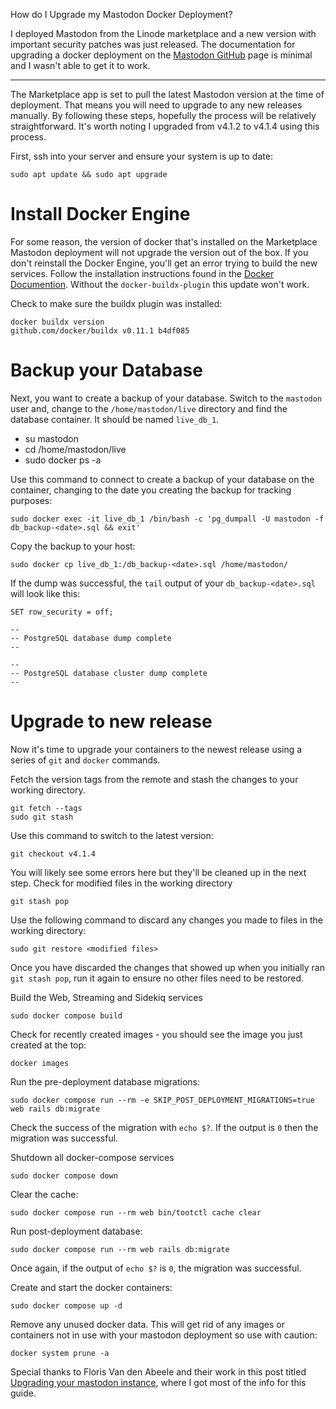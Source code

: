 How do I Upgrade my Mastodon Docker Deployment?

I deployed Mastodon from the Linode marketplace and a new version with important security patches was just released. The documentation for upgrading a docker deployment on the [Mastodon GitHub](https://github.com/mastodon/mastodon/releases/tag/v4.1.4) page is minimal and I wasn't able to get it to work. 

---

The Marketplace app is set to pull the latest Mastodon version at the time of deployment. That means you will need to upgrade to any new releases manually. By following these steps, hopefully the process will be relatively straightforward. It's worth noting I upgraded from v4.1.2 to v4.1.4 using this process.

First, ssh into your server and ensure your system is up to date:
```
sudo apt update && sudo apt upgrade
```

# Install Docker Engine
For some reason, the version of docker that's installed on the Marketplace Mastodon deployment will not upgrade the version out of the box. If you don't reinstall the Docker Engine, you'll get an error trying to build the new services. Follow the installation instructions found in the [Docker Documention](https://docs.docker.com/engine/install/debian/). Without the `docker-buildx-plugin` this update won't work. 

Check to make sure the buildx plugin was installed:

```
docker buildx version
github.com/docker/buildx v0.11.1 b4df085
```

# Backup your Database
Next, you want to create a backup of your database. Switch to the `mastodon` user and, change to the `/home/mastodon/live` directory and find the database container. It should be named `live_db_1`. 
- su mastodon
- cd /home/mastodon/live
- sudo docker ps -a 

Use this command to connect to create a backup of your database on the container, changing <date> to the date you creating the backup for tracking purposes:
```
sudo docker exec -it live_db_1 /bin/bash -c 'pg_dumpall -U mastodon -f db_backup-<date>.sql && exit'
```
Copy the backup to your host:
```
sudo docker cp live_db_1:/db_backup-<date>.sql /home/mastodon/
```
If the dump was successful, the `tail` output of your `db_backup-<date>.sql` will look like this:
```
SET row_security = off;

--
-- PostgreSQL database dump complete
--

--
-- PostgreSQL database cluster dump complete
--
```

# Upgrade to new release

Now it's time to upgrade your containers to the newest release using a series of `git` and `docker` commands. 

Fetch the version tags from the remote and stash the changes to your working directory.
```
git fetch --tags
sudo git stash
```

Use this command to switch to the latest version:
```
git checkout v4.1.4
```

You will likely see some errors here but they'll be cleaned up in the next step. 
Check for modified files in the working directory
```
git stash pop
```

Use the following command to discard any changes you made to files in the working directory:
```
sudo git restore <modified files>
```
Once you have discarded the changes that showed up when you initially ran `git stash pop`, run it again to ensure no other files need to be restored. 

Build the Web, Streaming and Sidekiq services
```
sudo docker compose build
```
Check for recently created images - you should see the image you just created at the top:
```
docker images
```
Run the pre-deployment database migrations:
```
sudo docker compose run --rm -e SKIP_POST_DEPLOYMENT_MIGRATIONS=true web rails db:migrate
```
Check the success of the migration with `echo $?`. If the output is `0` then the migration was successful. 

Shutdown all docker-compose services
```
sudo docker compose down
```
Clear the cache:
```
sudo docker compose run --rm web bin/tootctl cache clear
```

Run post-deployment database:
```
sudo docker compose run --rm web rails db:migrate
```
Once again, if the output of `echo $?` is `0`, the migration was successful. 

Create and start the docker containers:
```
sudo docker compose up -d
```

Remove any unused docker data. This will get rid of any images or containers not in use with your mastodon deployment so use with caution:
```
docker system prune -a 
```

Special thanks to Floris Van den Abeele and their work in this post titled [Upgrading your mastodon instance](https://vdna.be/site/index.php/2021/03/upgrading-a-mastodon-instance/), where I got most of the info for this guide. 
